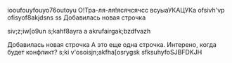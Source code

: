 iooufouyfouyo76outoyu
O!Тра-ля-ля!ясячсячсс всуыаУКАЦУКа
ofsivh'vp   ofisyof8akjdsns ss
Добавилась новая строчкa 


siv;z;iw[o9un   s;kahf8ayra a akrufairgak;bzdfvazh   


Добавилась новая строчкa 
А это	 еще одна строчка. Интерено, когда будет конфликт?
s;ki v'osoisjn;akfha[osrygsk   sfksuhyfoSJBFDKJH

